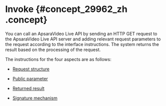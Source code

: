 # Invoke {#concept_29962_zh .concept}

You can call an ApsaraVideo Live API by sending an HTTP GET request to the ApsaraVideo Live API server and adding relevant request parameters to the request according to the interface instructions. The system returns the result based on the processing of the request.

The instructions for the four aspects are as follows:

-    [Request structure]() 

-    [Public parameter]() 

-    [Returned result]() 

-    [Signature mechanism]() 


